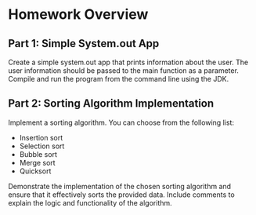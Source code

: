 # Homework Overview

## Part 1: Simple System.out App
Create a simple system.out app that prints information about the user. The user information should be passed to the main function as a parameter. Compile and run the program from the command line using the JDK.

## Part 2: Sorting Algorithm Implementation
Implement a sorting algorithm. You can choose from the following list:
- Insertion sort
- Selection sort
- Bubble sort
- Merge sort
- Quicksort

Demonstrate the implementation of the chosen sorting algorithm and ensure that it effectively sorts the provided data. Include comments to explain the logic and functionality of the algorithm.

